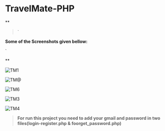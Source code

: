 # TravelMate-PHP

**

> `

**Some of the Screenshots given bellow:**

`

** 

![TM1](https://user-images.githubusercontent.com/47208117/96930825-29b5af00-14de-11eb-9ee2-331350f58b4c.png)

![TM@](https://user-images.githubusercontent.com/47208117/96930820-27ebeb80-14de-11eb-9abe-5e32c2619246.png)

![TM6](https://user-images.githubusercontent.com/47208117/96930810-25899180-14de-11eb-8ae2-f52fd51313bd.png)

![TM3](https://user-images.githubusercontent.com/47208117/96930839-2cb09f80-14de-11eb-87ba-b73dda105f90.png)

![TM4](https://user-images.githubusercontent.com/47208117/96930848-2de1cc80-14de-11eb-8f2f-e388fe784b48.png)

> **For run this project you need to add your gmail and password in two files(login-register.php & foorget_password.php)** 
